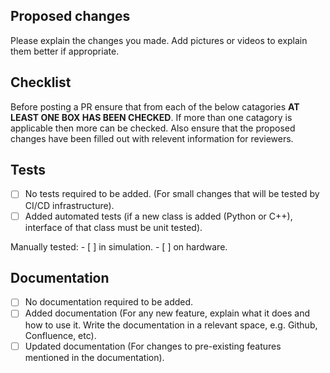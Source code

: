 ## Proposed changes

Please explain the changes you made. Add pictures or videos to explain them better if appropriate.

## Checklist

Before posting a PR ensure that from each of the below catagories **AT LEAST ONE BOX HAS BEEN CHECKED**. If more than one catagory is applicable then more can be checked. Also ensure that the proposed changes have been filled out with relevent information for reviewers.

## Tests

- [ ] No tests required to be added. (For small changes that will be tested by CI/CD infrastructure).
- [ ] Added automated tests (if a new class is added (Python or C++), interface of that class must be unit tested).

Manually tested:
    - [ ] in simulation.
    - [ ] on hardware.

## Documentation

- [ ] No documentation required to be added.
- [ ] Added documentation (For any new feature, explain what it does and how to use it. Write the documentation in a relevant space, e.g. Github, Confluence, etc).
- [ ] Updated documentation (For changes to pre-existing features mentioned in the documentation).
